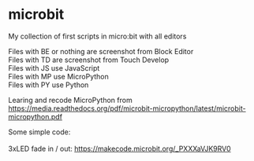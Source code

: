 # microbit

My collection of first scripts in micro:bit with all editors

Files with BE or nothing are screenshot from Block Editor<br>
Files with TD are screenshot from Touch Develop<br>
Files with JS use JavaScript<br>
Files with MP use MicroPython<br>
Files with PY use Python<br>

Learing and recode MicroPython from 
https://media.readthedocs.org/pdf/microbit-micropython/latest/microbit-micropython.pdf

Some simple code:<br>
<br>
3xLED fade in / out: https://makecode.microbit.org/_PXXXaVJK9RV0

